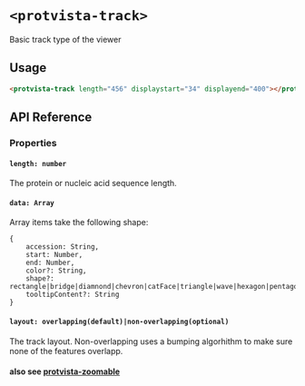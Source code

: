 # `<protvista-track>`

Basic track type of the viewer

## Usage

```html
<protvista-track length="456" displaystart="34" displayend="400"></protvista-track>
```

## API Reference

### Properties

#### `length: number`

The protein or nucleic acid sequence length.

#### `data: Array`

Array items take the following shape:
```
{
    accession: String,
    start: Number,
    end: Number,
    color?: String,
    shape?: rectangle|bridge|diamnond|chevron|catFace|triangle|wave|hexagon|pentagon|circle|arrow|doubleBar,
    tooltipContent?: String
}
```

#### `layout: overlapping(default)|non-overlapping(optional)`
The track layout. Non-overlapping uses a bumping algorhithm to make sure none of the features overlapp.

#### also see [protvista-zoomable](https://github.com/ebi-webcomponents/nightingale/blob/master/packages/protvista-zoomable/README.md#properties)
